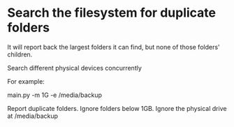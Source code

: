 # Search the filesystem for duplicate folders

It will report back the largest folders it can find, but none of those folders' children.

Search different physical devices concurrently

For example:

main.py -m 1G -e /media/backup

Report duplicate folders. Ignore folders below 1GB. Ignore the physical drive at /media/backup
